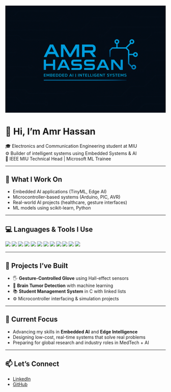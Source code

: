<p align="center">
  <img src="./ChatGPT Image Jul 15, 2025, 10_08_28 PM.png" alt="Amr Hassan Banner"/>
</p>


# 👋 Hi, I’m Amr Hassan

🎓 Electronics and Communication Engineering student at MIU  
⚙️ Builder of intelligent systems using Embedded Systems & AI  
📡 IEEE MIU Technical Head | Microsoft ML Trainee  

---

## 🔧 What I Work On
- Embedded AI applications (TinyML, Edge AI)
- Microcontroller-based systems (Arduino, PIC, AVR)
- Real-world AI projects (healthcare, gesture interfaces)
- ML models using scikit-learn, Python

---

## 💻 Languages & Tools I Use
<p>
  <img src="https://img.shields.io/badge/C-00599C?style=for-the-badge&logo=c&logoColor=white"/>
  <img src="https://img.shields.io/badge/C++-00599C?style=for-the-badge&logo=c%2B%2B&logoColor=white"/>
  <img src="https://img.shields.io/badge/Python-3776AB?style=for-the-badge&logo=python&logoColor=white"/>
  <img src="https://img.shields.io/badge/Arduino-00979D?style=for-the-badge&logo=arduino&logoColor=white"/>
  <img src="https://img.shields.io/badge/PIC-Microchip%20PIC-blue?style=for-the-badge"/>
  <img src="https://img.shields.io/badge/AVR-Microcontroller-orange?style=for-the-badge"/>
  <img src="https://img.shields.io/badge/scikit--learn-F7931E?style=for-the-badge&logo=scikit-learn&logoColor=white"/>
  <img src="https://img.shields.io/badge/Numpy-013243?style=for-the-badge&logo=numpy&logoColor=white"/>
  <img src="https://img.shields.io/badge/Pandas-150458?style=for-the-badge&logo=pandas&logoColor=white"/>
  <img src="https://img.shields.io/badge/Proteus-Blue?style=for-the-badge"/>
  <img src="https://img.shields.io/badge/MPLAB-X%20IDE-red?style=for-the-badge"/>
  <img src="https://img.shields.io/badge/Git-F05032?style=for-the-badge&logo=git&logoColor=white"/>
</p>

---

## 🧠 Projects I’ve Built
- 🖐️ **Gesture-Controlled Glove** using Hall-effect sensors
- 🧠 **Brain Tumor Detection** with machine learning
- 📚 **Student Management System** in C with linked lists
- ⚙️ Microcontroller interfacing & simulation projects

---

## 🚀 Current Focus
- Advancing my skills in **Embedded AI** and **Edge Intelligence**
- Designing low-cost, real-time systems that solve real problems
- Preparing for global research and industry roles in MedTech + AI

---

## 📫 Let’s Connect
- [LinkedIn](https://www.linkedin.com/in/amr-hassan-0317a3223/)
- [GitHub](https://github.com/amr1372003)
